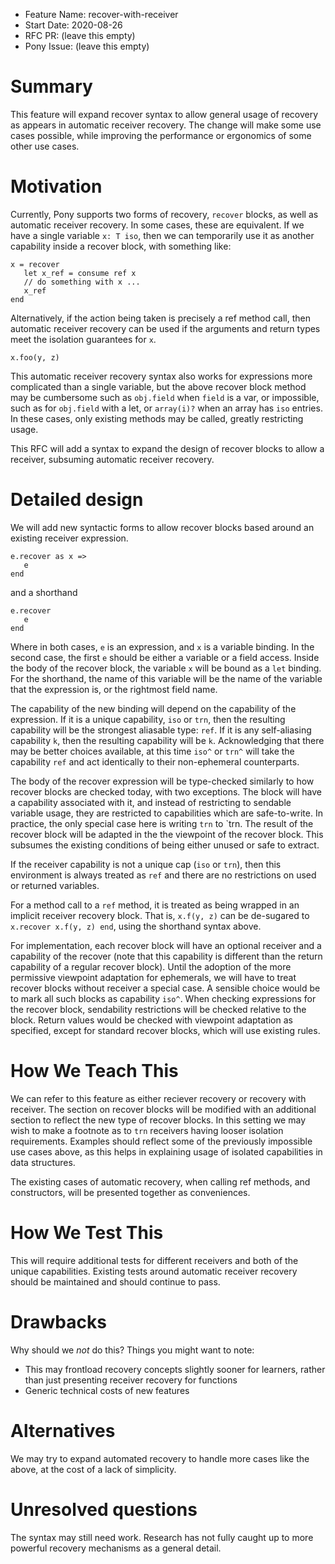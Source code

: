 - Feature Name: recover-with-receiver
- Start Date: 2020-08-26
- RFC PR: (leave this empty)
- Pony Issue: (leave this empty)

# Summary

This feature will expand recover syntax to allow general usage of
recovery as appears in automatic receiver recovery. The change
will make some use cases possible, while improving the performance
or ergonomics of some other use cases.

# Motivation

Currently, Pony supports two forms of recovery, `recover` blocks,
as well as automatic receiver recovery. In some cases, these are
equivalent. If we have a single variable `x: T iso`, then we can
temporarily use it as another capability inside a recover block,
with something like:
```
x = recover
   let x_ref = consume ref x
   // do something with x ...
   x_ref
end
```
Alternatively, if the action being taken is precisely a ref method call,
then automatic receiver recovery can be used if the
arguments and return types meet the isolation guarantees for `x`.
```
x.foo(y, z)
```

This automatic receiver recovery syntax also works for expressions more complicated than a single variable, but the above recover block method may be cumbersome such as `obj.field` when `field` is a var, or impossible, such as for `obj.field` with a let, or `array(i)?` when an array has `iso` entries.
In these cases, only existing methods may be called, greatly restricting usage.

This RFC will add a syntax to expand the design of recover blocks to allow a receiver, subsuming automatic receiver recovery.

# Detailed design

We will add new syntactic forms to allow recover blocks based around an existing receiver expression.

```
e.recover as x =>
   e
end
```
and a shorthand
```
e.recover
   e
end
```
Where in both cases, `e` is an expression, and `x` is a variable binding. In the second case, the first `e` should be either a variable or a field access.
Inside the body of the recover block, the variable `x` will be bound as a `let` binding. For the shorthand, the name of this variable will be the name
of the variable that the expression is, or the rightmost field name.

The capability of the new binding will depend on the capability of the expression. If it is a unique capability, `iso` or `trn`, then the resulting capability
will be the strongest aliasable type: `ref`. If it is any self-aliasing capability `k`, then the resulting capability will be `k`.
Acknowledging that there may be better choices available, at this time `iso^` or `trn^` will take the capability `ref` and act identically to their
non-ephemeral counterparts.

The body of the recover expression will be type-checked similarly to how recover blocks are checked today, with two exceptions. The block will have
a capability associated with it, and instead of restricting to sendable variable usage, they are restricted to capabilities which are safe-to-write.
In practice, the only special case here is writing `trn` to `trn. The result of the recover block will be adapted in the the viewpoint of the
recover block. This subsumes the existing conditions of being either unused or safe to extract.

If the receiver capability is not a unique cap (`iso` or `trn`), then this environment is always treated as `ref` and there are no restrictions on used or returned variables.

For a method call to a `ref` method, it is treated as being wrapped in an implicit receiver recovery block. That is,
`x.f(y, z)` can be de-sugared to `x.recover x.f(y, z) end`, using the shorthand syntax above.

For implementation, each recover block will have an optional receiver and a capability of the recover (note that this capability is different than the return capability of a regular recover block). Until the adoption of the more permissive viewpoint adaptation for ephemerals, we will have to treat recover blocks without receiver a special case. A sensible choice would be to mark all such blocks as capability `iso^`. When checking expressions for the recover block, sendability restrictions will be checked relative to the block. Return values would be checked with viewpoint adaptation as specified, except for standard recover blocks, which will use existing rules.

# How We Teach This

We can refer to this feature as either reciever recovery or recovery with receiver. The section on recover blocks will be modified with an additional section to
reflect the new type of recover blocks. In this setting we may wish to make a footnote as to `trn` receivers having looser isolation requirements.
Examples should reflect some of the previously impossible use cases above, as this helps in explaining usage of isolated capabilities in data structures.

The existing cases of automatic recovery, when calling ref methods, and constructors, will be presented together as conveniences.

# How We Test This

This will require additional tests for different receivers and both of the unique capabilities. Existing tests around automatic receiver recovery should be maintained and should continue to pass.

# Drawbacks

Why should we *not* do this? Things you might want to note:

* This may frontload recovery concepts slightly sooner for learners, rather than just presenting receiver recovery for functions
* Generic technical costs of new features

# Alternatives

We may try to expand automated recovery to handle more cases like the above, at the cost of a lack of simplicity.

# Unresolved questions

The syntax may still need work.
Research has not fully caught up to more powerful recovery mechanisms as a general detail.
